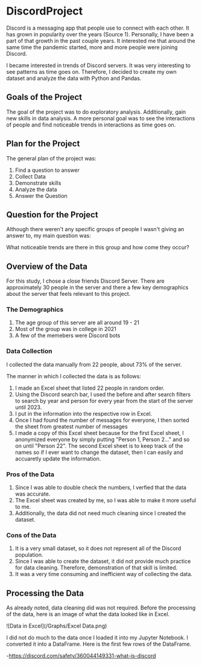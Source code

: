 # DiscordProject
Discord is a messaging app that people use to connect with each other. It has grown in popularity over the years (Source 1). Personally, I have been a part of that growth in the past couple years. It interested me that around the same time the pandemic started, more and more people were joining Discord.  

I became interested in trends of Discord servers. It was very interesting to see patterns as time goes on. Therefore, I decided to create my own dataset and analyze the data with Python and Pandas.

## Goals of the Project 
The goal of the project was to do exploratory analysis. Additionally, gain new skills in data analysis. 
A more personal goal was to see the interactions of people and find noticeable trends in interactions as time goes on. 

## Plan for the Project 
The general plan of the project was: 
1. Find a question to answer 
2. Collect Data 
3. Demonstrate skills
4. Analyze the data 
5. Answer the Question 

## Question for the Project 
Although there weren't any specific groups of people I wasn't giving an answer to, my main question was:

What noticeable trends are there in this group and how come they occur? 

## Overview of the Data
For this study, I chose a close friends Discord Server. There are approximately 30 people in the server and there a few key demographics about the server that feels relevant to this project. 

### The Demographics 
1. The age group of this server are all around 19 - 21
2. Most of the group was in college in 2021
3. A few of the memebers were Discord bots 


### Data Collection 
I collected the data manually from 22 people, about 73% of the server. 

The manner in which I collected the data is as follows: 

1. I made an Excel sheet that listed 22 people in random order.
2. Using the Discord search bar, I used the before and after search filters to search by year and person for every year from the start of the server until 2023. 
3. I put in the information into the respective row in Excel. 
4. Once I had found the number of messages for everyone, I then sorted the sheet from greatest number of messages 
5.  I made a copy of this Excel sheet because for the first Excel sheet, I anonymized everyone by simply putting "Person 1, Person 2..." and so on until "Person 22".  The second Excel sheet is to keep track of the names so if I ever want to change the dataset, then I can easily and accuaretly update the information. 


### Pros of the Data
1. Since I was able to double check the numbers, I verfied that the data was accurate. 
2. The Excel sheet was created by me, so I was able to make it more useful to me. 
3. Additionally, the data did not need much cleaning since I created the dataset. 

### Cons of the Data
1. It is a very small dataset, so it does not represent all of the Discord population. 
2. Since I was able to create the dataset, it did not provide much practice for data cleaning. Therefore, demonstration of that skill is limited. 
3. It was a very time consuming and inefficient way of collecting the data. 


## Processing the Data 
As already noted, data cleaning did was not required. Before the processing of the data, here is an image of what the data looked like in Excel. 

![Data in Excel](/Graphs/Excel Data.png)

I did not do much to the data once I loaded it into my Jupyter Notebook. I converted it into a DataFrame. Here is the first few rows of the DataFrame. 





-https://discord.com/safety/360044149331-what-is-discord
